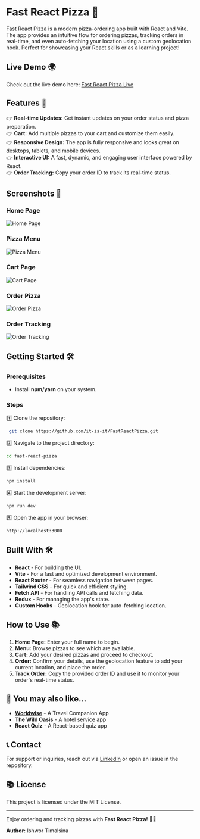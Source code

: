 # Fast React Pizza 🍕

Fast React Pizza is a modern pizza-ordering app built with React and Vite. The app provides an intuitive flow for ordering pizzas, tracking orders in real-time, and even auto-fetching your location using a custom geolocation hook. Perfect for showcasing your React skills or as a learning project!

## Live Demo 🌍

Check out the live demo here: [Fast React Pizza Live](https://fast-react-pizza-alpha-beryl.vercel.app)

## Features 🚀

👉 **Real-time Updates:** Get instant updates on your order status and pizza preparation.  
👉 **Cart:** Add multiple pizzas to your cart and customize them easily.  
👉 **Responsive Design:** The app is fully responsive and looks great on desktops, tablets, and mobile devices.  
👉 **Interactive UI:** A fast, dynamic, and engaging user interface powered by React.  
👉 **Order Tracking:** Copy your order ID to track its real-time status.

## Screenshots 📸

### Home Page

![Home Page](./public//screenshot-home.png)

### Pizza Menu

![Pizza Menu](./public//screenshot-menu.png)

### Cart Page

![Cart Page](./public//screenshot-cart.png)

### Order Pizza

![Order Pizza](./public//screenshot-order.png)

### Order Tracking

![Order Tracking](./public//screenshot-tracking.png)

## Getting Started 🛠

### Prerequisites

- Install **npm/yarn** on your system.

### Steps

1️⃣ Clone the repository:

```sh
 git clone https://github.com/it-is-it/FastReactPizza.git
```

2️⃣ Navigate to the project directory:

```sh
cd fast-react-pizza
```

3️⃣ Install dependencies:

```sh
npm install
```

4️⃣ Start the development server:

```sh
npm run dev
```

5️⃣ Open the app in your browser:

```sh
http://localhost:3000
```

## Built With 🛠

- **React** - For building the UI.
- **Vite** - For a fast and optimized development environment.
- **React Router** - For seamless navigation between pages.
- **Tailwind CSS** - For quick and efficient styling.
- **Fetch API** - For handling API calls and fetching data.
- **Redux** - For managing the app's state.
- **Custom Hooks** - Geolocation hook for auto-fetching location.

## How to Use 📚

1. **Home Page:** Enter your full name to begin.
2. **Menu:** Browse pizzas to see which are available.
3. **Cart:** Add your desired pizzas and proceed to checkout.
4. **Order:** Confirm your details, use the geolocation feature to add your current location, and place the order.
5. **Track Order:** Copy the provided order ID and use it to monitor your order's real-time status.

## 🔗 You may also like...

- **[Worldwise](https://github.com/it-is-it/Worldwise)** - A Travel Companion App
- **The Wild Oasis** - A hotel service app
- **React Quiz** - A React-based quiz app

## 📞 Contact

For support or inquiries, reach out via [LinkedIn](https://www.linkedin.com/in/ishwortimalsina) or open an issue in the repository.

## 📚 License

This project is licensed under the MIT License.

---

Enjoy ordering and tracking pizzas with **Fast React Pizza!** 🍕✨

**Author:** Ishwor Timalsina
